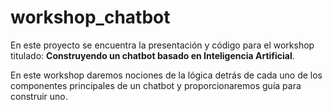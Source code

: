 # workshop_chatbot

En este proyecto se encuentra la presentación y código para el workshop titulado: **Construyendo un chatbot basado en Inteligencia Artificial**.

En este workshop daremos nociones de la lógica detrás de cada uno de los componentes principales de un chatbot y proporcionaremos guía para construir uno.

